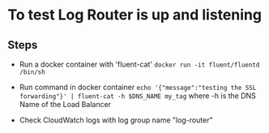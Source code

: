 # To test Log Router is up and listening

## Steps
- Run a docker container with 'fluent-cat'
`docker run -it fluent/fluentd /bin/sh`

- Run command in docker container
`echo '{"message":"testing the SSL forwarding"}' | fluent-cat -h $DNS_NAME my_tag`
where -h is the DNS Name of the Load Balancer

- Check CloudWatch logs with log group name "log-router"